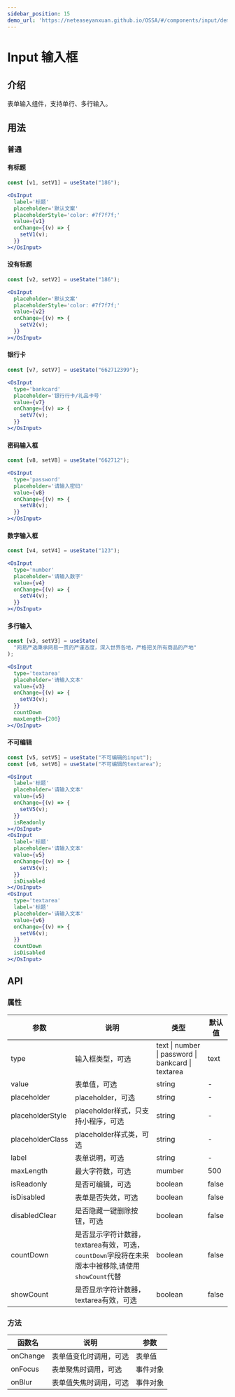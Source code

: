 ```yaml
---
sidebar_position: 15
demo_url: 'https://neteaseyanxuan.github.io/OSSA/#/components/input/demo/index'
---
```


# Input 输入框

## 介绍
表单输入组件，支持单行、多行输入。

## 用法
### 普通

#### 有标题
```jsx
const [v1, setV1] = useState("186");
```
```jsx
<OsInput
  label='标题'
  placeholder='默认文案'
  placeholderStyle='color: #7f7f7f;'
  value={v1}
  onChange={(v) => {
    setV1(v);
  }}
></OsInput>
``` 

#### 没有标题
```jsx
const [v2, setV2] = useState("186");
```
```jsx
<OsInput
  placeholder='默认文案'
  placeholderStyle='color: #7f7f7f;'
  value={v2}
  onChange={(v) => {
    setV2(v);
  }}
></OsInput>
```
#### 银行卡
```jsx
const [v7, setV7] = useState("662712399");
```
```jsx
<OsInput
  type='bankcard'
  placeholder='银行行卡/礼品卡号'
  value={v7}
  onChange={(v) => {
    setV7(v);
  }}
></OsInput>
```
#### 密码输入框 
```jsx
const [v8, setV8] = useState("662712");
```
```jsx
<OsInput
  type='password'
  placeholder='请输入密码'
  value={v8}
  onChange={(v) => {
    setV8(v);
  }}
></OsInput>
```
#### 数字输入框 
```jsx
const [v4, setV4] = useState("123");
```
```jsx
<OsInput
  type='number'
  placeholder='请输入数字'
  value={v4}
  onChange={(v) => {
    setV4(v);
  }}
></OsInput>
```
#### 多行输入
```jsx
const [v3, setV3] = useState(
  "网易严选秉承网易一贯的严谨态度，深入世界各地，严格把关所有商品的产地"
);
```
```jsx
<OsInput
  type='textarea'
  placeholder='请输入文本'
  value={v3}
  onChange={(v) => {
    setV3(v);
  }}
  countDown
  maxLength={200}
></OsInput>
```
#### 不可编辑 
```jsx
const [v5, setV5] = useState("不可编辑的input");
const [v6, setV6] = useState("不可编辑的textarea");
```
```jsx
<OsInput
  label='标题'
  placeholder='请输入文本'
  value={v5}
  onChange={(v) => {
    setV5(v);
  }}
  isReadonly
></OsInput>
<OsInput
  label='标题'
  placeholder='请输入文本'
  value={v5}
  onChange={(v) => {
    setV5(v);
  }}
  isDisabled
></OsInput>
<OsInput
  type='textarea'
  label='标题'
  placeholder='请输入文本'
  value={v6}
  onChange={(v) => {
    setV6(v);
  }}
  countDown
  isDisabled
></OsInput>
```



## API
### 属性
|参数|说明|类型|默认值|
|------|------|------|------|
|type|输入框类型，可选|text \| number \| password \| bankcard \| textarea |text|
|value|表单值，可选|string|-|
|placeholder|placeholder，可选|string|-|
|placeholderStyle|placeholder样式，只支持小程序，可选|string|-|
|placeholderClass|placeholder样式类，可选|string|-|
|label|表单说明，可选|string|-|
|maxLength|最大字符数，可选|mumber|500|
|isReadonly|是否可编辑，可选|boolean|false|
|isDisabled|表单是否失效，可选|boolean|false|
|disabledClear|是否隐藏一键删除按钮，可选|boolean|false|
|countDown|是否显示字符计数器，textarea有效，可选，`countDown`字段将在未来版本中被移除,请使用`showCount`代替|boolean|false|
|showCount|是否显示字符计数器，textarea有效，可选|boolean|false|


### 方法
|函数名|说明|参数|
|------|------|------|
|onChange|表单值变化时调用，可选|表单值|
|onFocus|表单聚焦时调用，可选|事件对象|
|onBlur|表单值失焦时调用，可选|事件对象|

